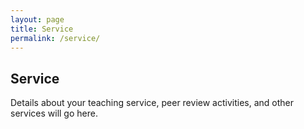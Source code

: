 ```yaml
---
layout: page
title: Service
permalink: /service/
---
```


## Service

Details about your teaching service, peer review activities, and other services will go here. 